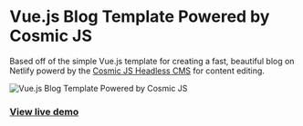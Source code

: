 # Vue.js Blog Template Powered by Cosmic JS

Based off of the simple Vue.js template for creating a fast, beautiful blog on Netlify powerd by the [Cosmic JS Headless CMS](https://cosmicjs.com) for content editing.

![Vue.js Blog Template Powered by Cosmic JS](https://cosmic-s3.imgix.net/c3e70670-9bdf-11e8-8928-b51c5e4c8149-vue-blog.png?w=2000 "Vue.js Blog Template Powered by Cosmic JS")

### [View live demo](https://cosmicjs.com/apps/simple-vue-blog)

